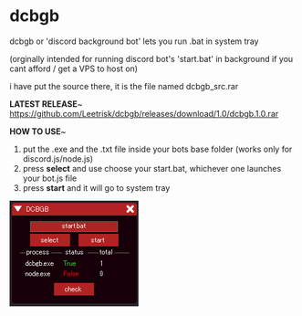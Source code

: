 # dcbgb
dcbgb or 'discord background bot' lets you run .bat in system tray 

(orginally intended for running discord bot's 'start.bat' in background if you cant afford / get a VPS to host on)

i have put the source there, it is the file named dcbgb_src.rar

**LATEST RELEASE**~
https://github.com/Leetrisk/dcbgb/releases/download/1.0/dcbgb.1.0.rar

**HOW TO USE**~
1. put the .exe and the .txt file inside your bots base folder (works only for discord.js/node.js)
2. press **select** and use choose your start.bat, whichever one launches your bot.js file
3. press **start** and it will go to system tray 

![alt text](https://github.com/Leetrisk/dcbgb/blob/main/dcbgb.png?raw=true)

